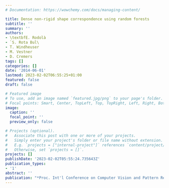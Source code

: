 ```yaml
---
# Documentation: https://wowchemy.com/docs/managing-content/

title: Dense non-rigid shape correspondence using random forests
subtitle: ''
summary: ''
authors:
- \textbfE. Rodolà
- ̀ S. Rota Bul\
- T. Windheuser
- M. Vestner
- D. Cremers
tags: []
categories: []
date: '2014-06-01'
lastmod: 2023-02-02T06:55:25+01:00
featured: false
draft: false

# Featured image
# To use, add an image named `featured.jpg/png` to your page's folder.
# Focal points: Smart, Center, TopLeft, Top, TopRight, Left, Right, BottomLeft, Bottom, BottomRight.
image:
  caption: ''
  focal_point: ''
  preview_only: false

# Projects (optional).
#   Associate this post with one or more of your projects.
#   Simply enter your project's folder or file name without extension.
#   E.g. `projects = ["internal-project"]` references `content/project/deep-learning/index.md`.
#   Otherwise, set `projects = []`.
projects: []
publishDate: '2023-02-02T05:55:24.735643Z'
publication_types:
- '1'
abstract: ''
publication: "*Proc. Int'l Conference on Computer Vision and Pattern Recognition (CVPR)*"
---
```

